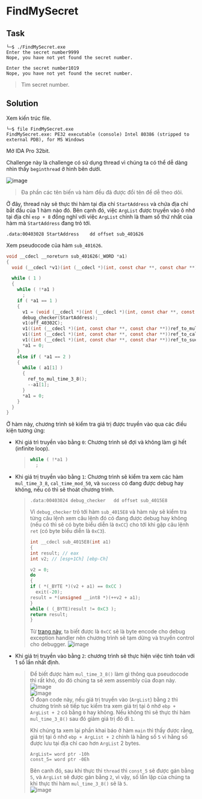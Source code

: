 # FindMySecret
## Task
```
└─$ ./FindMySecret.exe
Enter the secret number9999
Nope, you have not yet found the secret number.

Enter the secret number1019
Nope, you have not yet found the secret number.
```
> Tìm secret number.  

## Solution
Xem kiến trúc file.  
```
└─$ file FindMySecret.exe
FindMySecret.exe: PE32 executable (console) Intel 80386 (stripped to external PDB), for MS Windows
```  

Mở IDA Pro 32bit.  

Challenge này là challenge có sử dụng thread vì chúng ta có thể dễ dàng nhìn thấy `beginthread` ở hình bên dưới.  

![image](https://user-images.githubusercontent.com/44528004/121792168-c79bec80-cc1b-11eb-9bc4-d2f864e54153.png)  

> Đa phần các tên biến và hàm đều đã được đổi tên để dễ theo dõi.  

Ở đây, thread này sẽ thực thi hàm tại địa chỉ `StartAddress` và chứa địa chỉ bắt đầu của 1 hàm nào đó. Bên cạnh đó, việc `ArgList` được truyền vào ô nhớ tại địa chỉ `esp + 8` đồng nghĩ với việc `ArgList` chính là tham số thứ nhất của hàm mà `StartAddress` đang trỏ tới.  
```
.data:00403028 StartAddress    dd offset sub_401626
```  

Xem pseudocode của hàm `sub_401626`.  
```c
void __cdecl __noreturn sub_401626(_WORD *a1)
{
  void (__cdecl *v1)(int (__cdecl *)(int, const char **, const char **)); // [esp+1Ch] [ebp-Ch]

  while ( 1 )
  {
    while ( !*a1 )
      ;
    if ( *a1 == 1 )
    {
      v1 = (void (__cdecl *)(int (__cdecl *)(int, const char **, const char **)))debug_checker;
      debug_checker(StartAddress);
      v1(off_40302C);
      v1((int (__cdecl *)(int, const char **, const char **))ref_to_mul_time_3_8);
      v1((int (__cdecl *)(int, const char **, const char **))ref_to_cal_time_mod_50);
      v1((int (__cdecl *)(int, const char **, const char **))ref_to_success);
      *a1 = 0;
    }
    else if ( *a1 == 2 )
    {
      while ( a1[1] )
      {
        ref_to_mul_time_3_8();
        --a1[1];
      }
      *a1 = 0;
    }
  }
}
```  

Ở hàm này, chương trình sẽ kiểm tra giá trị được truyền vào qua các điều kiện tương ứng:  
- Khi giá trì truyền vào bằng `0`: Chương trình sẽ đợi và không làm gì hết (infinite loop).  
  > ```c
  > while ( !*a1 )
  >   ;
  > ```  

- Khi giá trị truyền vào bằng `1`: Chương trình sẽ kiểm tra xem các hàm `mul_time_3_8`, `cal_time_mod_50`, và `success` có đang được debug hay không, nếu có thì sẽ thoát chương trình.  
  > ```
  > .data:00403024 debug_checker   dd offset sub_4015E8
  > ```  
  > Vì `debug_checker` trỏ tới hàm `sub_4015E8` và hàm này sẽ kiểm tra từng câu lệnh xem câu lệnh đó có đang được debug hay không (nếu có thì sẽ có byte biểu diễn là `0xCC`) cho tới khi gặp câu lệnh `ret` (có byte biểu diễn là `0xC3`).  
  > ```c
  > int __cdecl sub_4015E8(int a1)
  > {
  > int result; // eax
  > int v2; // [esp+1Ch] [ebp-Ch]
  > 
  > v2 = 0;
  > do
  > {
  > if ( *(_BYTE *)(v2 + a1) == 0xCC )
  >   exit(-20);
  > result = *(unsigned __int8 *)(++v2 + a1);
  > }
  > while ( (_BYTE)result != 0xC3 );
  > return result;
  > }
  > ```  
  > Từ [trang này](https://eli.thegreenplace.net/2011/01/27/how-debuggers-work-part-2-breakpoints), ta biết được là `0xCC` sẽ là byte encode cho debug exception handler nên chương trình sẽ tạm dừng và truyền control cho debugger.
  > ![image](https://user-images.githubusercontent.com/44528004/121792345-cec3fa00-cc1d-11eb-847d-847822d54981.png)  

- Khi giá trị truyền vào bằng `2`: chương trình sẽ thực hiện việc tính toán với 1 số lần nhất định.  
  > Để biết được hàm `mul_time_3_8()` làm gì thông qua pseudocode thì rất khó, do đó chúng ta sẽ xem assembly của đoạn này.  
  > ![image](https://user-images.githubusercontent.com/44528004/121792438-d46e0f80-cc1e-11eb-84c0-9962853605c3.png)  
  > ![image](https://user-images.githubusercontent.com/44528004/121792450-fb2c4600-cc1e-11eb-8199-d0b6d1f79c87.png)  
  > Ở đoạn code này, nếu giá trị truyền vào (`ArgList`) bằng `2` thì chương trình sẽ tiếp tục kiểm tra xem giá trị tại ô nhớ `ebp + ArgList + 2` có bằng `0` hay không. Nếu không thì sẽ thực thi hàm `mul_time_3_8()` sau đó giảm giá trị đó đi `1`.  
  > 
  > Khi chúng ta xem lại phần khai báo ở hàm `main` thì thấy được rằng, giá trị tại ô nhớ `ebp + ArgList + 2` chính là hằng số `5` vì hằng số được lưu tại địa chỉ cao hơn `ArgList` 2 bytes.  
  > ```
  > ArgList= word ptr -10h
  > const_5= word ptr -0Eh
  > ```  
  > Bên canh đó, sau khi thực thi `thread` thì `const_5` sẽ được gán bằng `5`, và `ArgList` sẽ được gán bằng `2`, vì vậy, số lần lặp của chúng ta khi thực thi hàm `mul_time_3_8()` sẽ là `5`.  
  > ![image](https://user-images.githubusercontent.com/44528004/121792513-fddb6b00-cc1f-11eb-87e1-923810254d5e.png)




